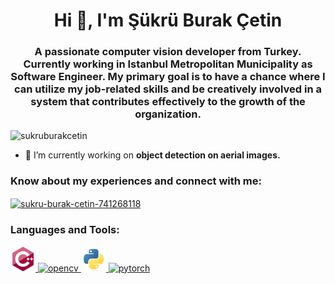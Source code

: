 <h1 align="center">Hi 👋, I'm Şükrü Burak Çetin</h1>
<h3 align="center">A passionate computer vision developer from Turkey. Currently working in Istanbul Metropolitan Municipality as Software Engineer. My primary goal is to have a chance where I can utilize my job-related skills and be creatively involved in a system that contributes effectively to the growth of the organization.</h3>

<p align="left"> <img src="https://komarev.com/ghpvc/?username=sukruburakcetin&label=Profile%20views&color=0e75b6&style=flat" alt="sukruburakcetin" /> </p>

- 🔭 I’m currently working on **object detection on aerial images.**

<h3 align="left">Know about my experiences and connect with me:</h3>
<p align="left">
<a href="https://linkedin.com/in/sukru-burak-cetin-741268118" target="blank"><img align="center" src="https://raw.githubusercontent.com/rahuldkjain/github-profile-readme-generator/master/src/images/icons/Social/linked-in-alt.svg" alt="sukru-burak-cetin-741268118" height="30" width="40" /></a>
</p>

<h3 align="left">Languages and Tools:</h3>
<p align="left"> <a href="https://www.w3schools.com/cpp/" target="_blank"> <img src="https://raw.githubusercontent.com/devicons/devicon/master/icons/cplusplus/cplusplus-original.svg" alt="cplusplus" width="40" height="40"/> </a> <a href="https://opencv.org/" target="_blank"> <img src="https://www.vectorlogo.zone/logos/opencv/opencv-icon.svg" alt="opencv" width="40" height="40"/> </a> <a href="https://www.python.org" target="_blank"> <img src="https://raw.githubusercontent.com/devicons/devicon/master/icons/python/python-original.svg" alt="python" width="40" height="40"/> </a> <a href="https://pytorch.org/" target="_blank"> <img src="https://www.vectorlogo.zone/logos/pytorch/pytorch-icon.svg" alt="pytorch" width="40" height="40"/> </a> </p>
